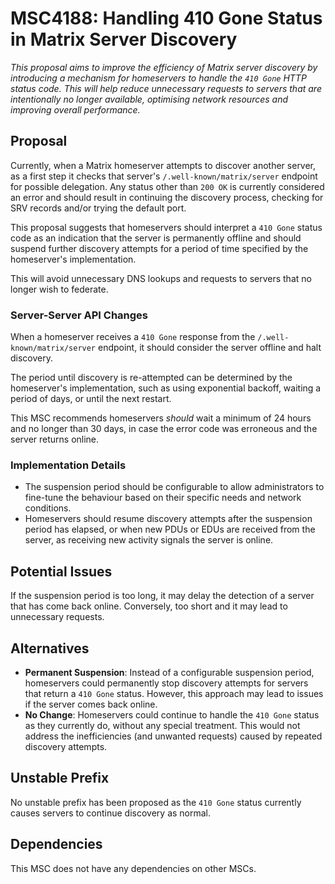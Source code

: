 # MSC4188: Handling 410 Gone Status in Matrix Server Discovery

*This proposal aims to improve the efficiency of Matrix server discovery by introducing a mechanism
for homeservers to handle the `410 Gone` HTTP status code. This will help reduce unnecessary
requests to servers that are intentionally no longer available, optimising network resources and
improving overall performance.*

## Proposal

Currently, when a Matrix homeserver attempts to discover another server, as a first step it checks
that server's `/.well-known/matrix/server` endpoint for possible delegation. Any status other than
`200 OK` is currently considered an error and should result in continuing the discovery process,
checking for SRV records and/or trying the default port.

This proposal suggests that homeservers should interpret a `410 Gone` status code as an indication
that the server is permanently offline and should suspend further discovery attempts for a period
of time specified by the homeserver's implementation.

This will avoid unnecessary DNS lookups and requests to servers that no longer wish to federate.

### Server-Server API Changes

When a homeserver receives a `410 Gone` response from the `/.well-known/matrix/server` endpoint,
it should consider the server offline and halt discovery.

The period until discovery is re-attempted can be determined by the homeserver's implementation,
such as using exponential backoff, waiting a period of days, or until the next restart.

This MSC recommends homeservers *should* wait a minimum of 24 hours and no longer than 30 days,
in case the error code was erroneous and the server returns online.

### Implementation Details

- The suspension period should be configurable to allow administrators to fine-tune the behaviour
  based on their specific needs and network conditions.
- Homeservers should resume discovery attempts after the suspension period has elapsed, or when new
  PDUs or EDUs are received from the server, as receiving new activity signals the server is online.

## Potential Issues

If the suspension period is too long, it may delay the detection of a server that has come back
online. Conversely, too short and it may lead to unnecessary requests.

## Alternatives

- **Permanent Suspension**: Instead of a configurable suspension period, homeservers could
  permanently stop discovery attempts for servers that return a `410 Gone` status. However,
  this approach may lead to issues if the server comes back online.
- **No Change**: Homeservers could continue to handle the `410 Gone` status as they currently do,
  without any special treatment. This would not address the inefficiencies (and unwanted requests)
  caused by repeated discovery attempts.

## Unstable Prefix

No unstable prefix has been proposed as the `410 Gone` status currently causes servers to continue
discovery as normal.

## Dependencies

This MSC does not have any dependencies on other MSCs.
